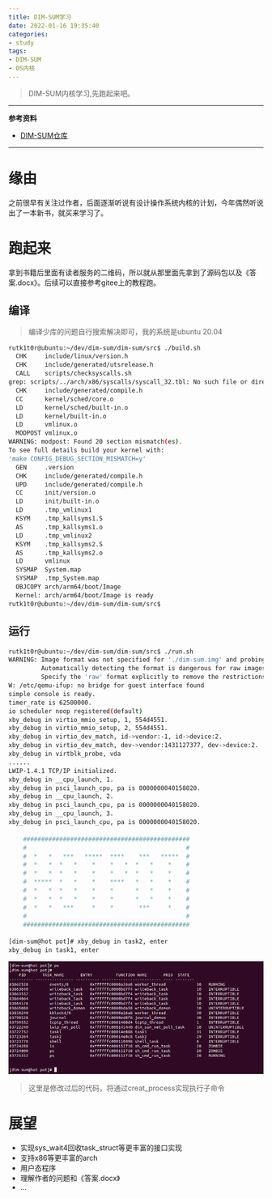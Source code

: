 ```yaml
---
title: DIM-SUM学习
date: 2022-01-16 19:35:40
categories:
- study
tags:
- DIM-SUM
- OS内核
---
```


> DIM-SUM内核学习,先跑起来吧。

<!--more-->
--- 
**参考资料**
- [DIM-SUM仓库](https://gitee.com/xiebaoyou/dim-sum)
---

# 缘由
之前很早有关注过作者，后面逐渐听说有设计操作系统内核的计划，今年偶然听说出了一本新书，就买来学习了。

# 跑起来
拿到书籍后里面有读者服务的二维码，所以就从那里面先拿到了源码包以及《答案.docx》。后续可以直接参考gitee上的教程跑。
## 编译
> 编译少库的问题自行搜索解决即可，我的系统是ubuntu 20.04
```bash
rutk1t0r@ubuntu:~/dev/dim-sum/dim-sum/src$ ./build.sh 
  CHK     include/linux/version.h
  CHK     include/generated/utsrelease.h
  CALL    scripts/checksyscalls.sh
grep: scripts/../arch/x86/syscalls/syscall_32.tbl: No such file or directory
  CHK     include/generated/compile.h
  CC      kernel/sched/core.o
  LD      kernel/sched/built-in.o
  LD      kernel/built-in.o
  LD      vmlinux.o
  MODPOST vmlinux.o
WARNING: modpost: Found 20 section mismatch(es).
To see full details build your kernel with:
'make CONFIG_DEBUG_SECTION_MISMATCH=y'
  GEN     .version
  CHK     include/generated/compile.h
  UPD     include/generated/compile.h
  CC      init/version.o
  LD      init/built-in.o
  LD      .tmp_vmlinux1
  KSYM    .tmp_kallsyms1.S
  AS      .tmp_kallsyms1.o
  LD      .tmp_vmlinux2
  KSYM    .tmp_kallsyms2.S
  AS      .tmp_kallsyms2.o
  LD      vmlinux
  SYSMAP  System.map
  SYSMAP  .tmp_System.map
  OBJCOPY arch/arm64/boot/Image
  Kernel: arch/arm64/boot/Image is ready
rutk1t0r@ubuntu:~/dev/dim-sum/dim-sum/src$ 
```
## 运行
```bash
rutk1t0r@ubuntu:~/dev/dim-sum/dim-sum/src$ ./run.sh 
WARNING: Image format was not specified for './dim-sum.img' and probing guessed raw.
         Automatically detecting the format is dangerous for raw images, write operations on block 0 will be restricted.
         Specify the 'raw' format explicitly to remove the restrictions.
W: /etc/qemu-ifup: no bridge for guest interface found
simple console is ready.
timer_rate is 62500000.
io scheduler noop registered(default)
xby_debug in virtio_mmio_setup, 1, 554d4551.
xby_debug in virtio_mmio_setup, 2, 554d4551.
xby_debug in virtio_dev_match, id->vendor:-1, id->device:2.
xby_debug in virtio_dev_match, dev->vendor:1431127377, dev->device:2.
xby_debug in virtblk_probe, vda
......
LWIP-1.4.1 TCP/IP initialized.
xby_debug in __cpu_launch, 1.
xby_debug in psci_launch_cpu, pa is 0000000040158020.
xby_debug in __cpu_launch, 2.
xby_debug in psci_launch_cpu, pa is 0000000040158020.
xby_debug in __cpu_launch, 3.
xby_debug in psci_launch_cpu, pa is 0000000040158020.
	                                                    
	##############################################
	#                                            #
	#  *   *   ***   *****  ****    ***   *****  #
	#  *   *  *   *    *    *   *  *   *    *    #
	#  *   *  *   *    *    *   *  *   *    *    #
	#  *****  *   *    *    ****   *   *    *    #
	#  *   *  *   *    *    *      *   *    *    #
	#  *   *  *   *    *    *      *   *    *    #
	#  *   *   ***     *    *       ***     *    #
	#                                            #
	##############################################
	                                              
[dim-sum@hot pot]# xby_debug in task2, enter
xby_debug in task1, enter

```
![DIM-SUM_shell_ps.png](/images/DIM-SUM_shell_ps.png)

> 这里是修改过后的代码，将通过creat_process实现执行子命令

# 展望

* 实现sys_wait4回收task_struct等更丰富的接口实现
* 支持x86等更丰富的arch
* 用户态程序
* 理解作者的问题和《答案.docx》
* ...

